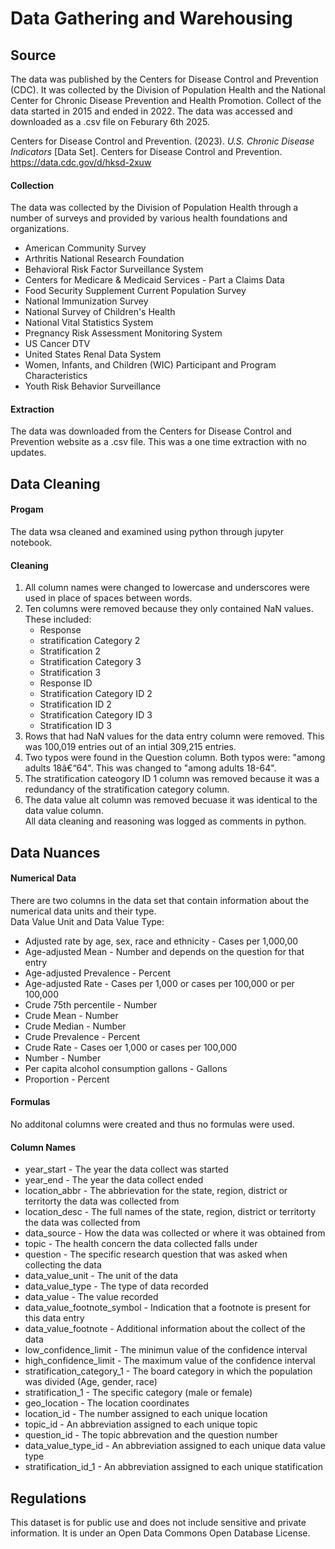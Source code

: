 # Data Gathering and Warehousing
## Source
The data was published by the Centers for Disease Control and Prevention (CDC). It was collected by the Division of Population Health and the National Center for Chronic Disease Prevention and Health Promotion. Collect of the data started in 2015 and ended in 2022. The data was accessed and downloaded as a .csv file on Feburary 6th 2025.

Centers for Disease Control and Prevention. (2023). *U.S. Chronic Disease Indicators* [Data Set]. Centers for Disease Control and Prevention.\
https://data.cdc.gov/d/hksd-2xuw
#### Collection
The data was collected by the Division of Population Health through a number of surveys and provided by various health foundations and organizations.
- American Community Survey
- Arthritis National Research Foundation
- Behavioral Risk Factor Surveillance System
- Centers for Medicare & Medicaid Services - Part a Claims Data
- Food Security Supplement Current Population Survey
- National Immunization Survey
- National Survey of Children's Health
- National Vital Statistics System
- Pregnancy Risk Assessment Monitoring System
- US Cancer DTV
- United States Renal Data System
- Women, Infants, and Children (WIC) Participant and Program Characteristics
- Youth Risk Behavior Surveillance
#### Extraction
The data was downloaded from the Centers for Disease Control and Prevention website as a .csv file. This was a one time extraction with no updates.
## Data Cleaning
#### Progam
The data wsa cleaned and examined using python through jupyter notebook.
#### Cleaning
1. All column names were changed to lowercase and underscores were used in place of spaces between words.
2. Ten columns were removed because they only contained NaN values. These included:
   - Response
   - stratification Category 2
   - Stratification 2
   - Stratification Category 3
   - Stratification 3
   - Response ID
   - Stratification Category ID 2
   - Stratification ID 2
   - Stratification Category ID 3
   - Stratification ID 3
3. Rows that had NaN values for the data entry column were removed. This was 100,019 entries out of an intial 309,215 entries.
4. Two typos were found in the Question column. Both typos were: "among adults 18â€“64". This was changed to "among adults 18-64".
5. The stratification cateogory ID 1 column was removed because it was a redundancy of the stratification category column.
6. The data value alt column was removed becuase it was identical to the data value column.\
All data cleaning and reasoning was logged as comments in python.
## Data Nuances
#### Numerical Data
There are two columns in the data set that contain information about the numerical data units and their type.\
Data Value Unit and Data Value Type:
- Adjusted rate by age, sex, race and ethnicity - Cases per 1,000,00
- Age-adjusted Mean - Number and depends on the question for that entry
- Age-adjusted Prevalence - Percent
- Age-adjusted Rate - Cases per 1,000 or cases per 100,000 or per 100,000
- Crude 75th percentile - Number
- Crude Mean - Number
- Crude Median - Number
- Crude Prevalence - Percent
- Crude Rate - Cases oer 1,000 or cases per 100,000
- Number - Number
- Per capita alcohol consumption gallons - Gallons
- Proportion - Percent
#### Formulas
No additonal columns were created and thus no formulas were used.
#### Column Names
- year_start - The year the data collect was started
- year_end - The year the data collect ended
- location_abbr - The abbrievation for the state, region, district or territorty the data was collected from
- location_desc - The full names of the state, region, district or territorty the data was collected from
- data_source - How the data was collected or where it was obtained from
- topic - The health concern the data collected falls under
- question - The specific research question that was asked when collecting the data
- data_value_unit - The unit of the data
- data_value_type - The type of data recorded
- data_value - The value recorded
- data_value_footnote_symbol - Indication that a footnote is present for this data entry
- data_value_footnote - Additional information about the collect of the data
- low_confidence_limit - The minimun value of the confidence interval 
- high_confidence_limit - The maximum value of the confidence interval
- stratification_category_1 - The board category in which the population was divided (Age, gender, race)
- stratification_1 - The specific category (male or female)
- geo_location - The location coordinates
- location_id - The number assigned to each unique location
- topic_id - An abbreviation assigned to each unique topic
- question_id - The topic abbrevation and the question number
- data_value_type_id - An abbreviation assigned to each unique data value type
- stratification_id_1 - An abbreviation assigned to each unique statification
## Regulations
This dataset is for public use and does not include sensitive and private information. It is under an  Open Data Commons Open Database License.
